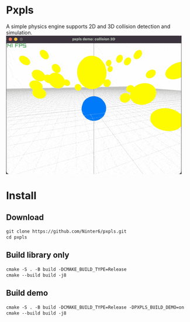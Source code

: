 # Pxpls
A simple physics engine supports 2D and 3D collision detection and simulation.
![collision 3D](./demo/3D/collision3D.gif)

# Install
## Download
```
git clone https://github.com/Ninter6/pxpls.git
cd pxpls
```
## Build library only
```
cmake -S . -B build -DCMAKE_BUILD_TYPE=Release
cmake --build build -j8
```
## Build demo
```
cmake -S . -B build -DCMAKE_BUILD_TYPE=Release -DPXPLS_BUILD_DEMO=on
cmake --build build -j8
```
